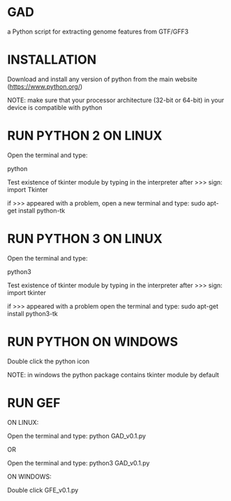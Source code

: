 # GAD

a Python script for extracting genome features from GTF/GFF3

# INSTALLATION

Download and install any version of python from the main website (https://www.python.org/)

NOTE: make sure that your processor architecture (32-bit or 64-bit) in your device is compatible with python

# RUN PYTHON 2 ON LINUX

Open the terminal and type:

python

Test existence of tkinter module by typing in the interpreter after >>> sign: import Tkinter

if >>> appeared with a problem, open a new terminal and type: sudo apt-get install python-tk

# RUN PYTHON 3 ON LINUX

Open the terminal and type:

python3

Test existence of tkinter module by typing in the interpreter after >>> sign: import tkinter

if >>> appeared with a problem open the terminal and type: sudo apt-get install python3-tk

# RUN PYTHON ON WINDOWS

Double click the python icon

NOTE: in windows the python package contains tkinter module by default

# RUN GEF
ON LINUX:

Open the terminal and type: python GAD_v0.1.py

OR

Open the terminal and type: python3 GAD_v0.1.py

ON WINDOWS:

Double click GFE_v0.1.py

